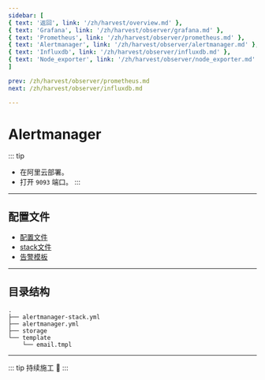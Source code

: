 ```yaml
---
sidebar: [
{ text: '返回', link: '/zh/harvest/overview.md' },
{ text: 'Grafana', link: '/zh/harvest/observer/grafana.md' },
{ text: 'Prometheus', link: '/zh/harvest/observer/prometheus.md' },
{ text: 'Alertmanager', link: '/zh/harvest/observer/alertmanager.md' },
{ text: 'Influxdb', link: '/zh/harvest/observer/influxdb.md' },
{ text: 'Node_exporter', link: '/zh/harvest/observer/node_exporter.md' },
]

prev: /zh/harvest/observer/prometheus.md
next: /zh/harvest/observer/influxdb.md

---
```


# Alertmanager

::: tip
- 在阿里云部署。
- 打开 `9093` 端口。
:::

---

## 配置文件

- [配置文件](https://github.com/JerryTZF/hyperf-demo/blob/main/monitoring/alertmanager/alertmanager.yml)
- [stack文件](https://github.com/JerryTZF/hyperf-demo/blob/main/monitoring/alertmanager/alertmanager-stack.yml)
- [告警模板](https://github.com/JerryTZF/hyperf-demo/blob/main/monitoring/alertmanager/template/email.tmpl)

---

## 目录结构

```text
.
├── alertmanager-stack.yml
├── alertmanager.yml
├── storage
└── template
    └── email.tmpl
```

---

::: tip
持续施工 :construction:
:::
